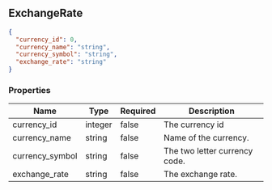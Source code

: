 ## ExchangeRate

<a name="schemaexchangerate"></a>

```json
{
  "currency_id": 0,
  "currency_name": "string",
  "currency_symbol": "string",
  "exchange_rate": "string"
}
```

### Properties

Name|Type|Required|Description
---|---|---|---|
currency_id|integer|false|The currency id
currency_name|string|false|Name of the currency.
currency_symbol|string|false|The two letter currency code.
exchange_rate|string|false|The exchange rate.
